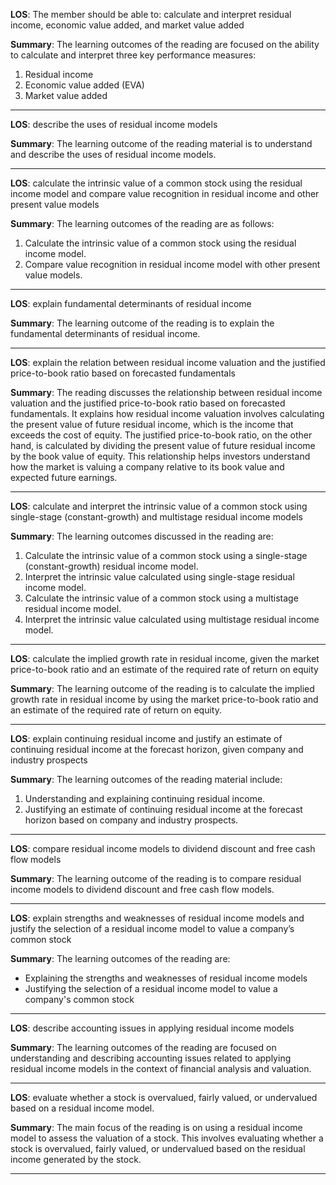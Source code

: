  **LOS**: The member should be able to: calculate and interpret residual income, economic value added, and market value added 
 
 **Summary**: The learning outcomes of the reading are focused on the ability to calculate and interpret three key performance measures: 
1. Residual income
2. Economic value added (EVA)
3. Market value added  

 _________ 
 **LOS**:  describe the uses of residual income models 
 
 **Summary**: The learning outcome of the reading material is to understand and describe the uses of residual income models.  

 _________ 
 **LOS**:  calculate the intrinsic value of a common stock using the residual income model and compare value recognition in residual income and other present value models 
 
 **Summary**: The learning outcomes of the reading are as follows:

1. Calculate the intrinsic value of a common stock using the residual income model.
2. Compare value recognition in residual income model with other present value models.  

 _________ 
 **LOS**:  explain fundamental determinants of residual income 
 
 **Summary**: The learning outcome of the reading is to explain the fundamental determinants of residual income.  

 _________ 
 **LOS**:  explain the relation between residual income valuation and the justified price-to-book ratio based on forecasted fundamentals 
 
 **Summary**: The reading discusses the relationship between residual income valuation and the justified price-to-book ratio based on forecasted fundamentals. It explains how residual income valuation involves calculating the present value of future residual income, which is the income that exceeds the cost of equity. The justified price-to-book ratio, on the other hand, is calculated by dividing the present value of future residual income by the book value of equity. This relationship helps investors understand how the market is valuing a company relative to its book value and expected future earnings.  

 _________ 
 **LOS**:  calculate and interpret the intrinsic value of a common stock using single-stage (constant-growth) and multistage residual income models 
 
 **Summary**: The learning outcomes discussed in the reading are:

1. Calculate the intrinsic value of a common stock using a single-stage (constant-growth) residual income model.
2. Interpret the intrinsic value calculated using single-stage residual income model.
3. Calculate the intrinsic value of a common stock using a multistage residual income model.
4. Interpret the intrinsic value calculated using multistage residual income model.  

 _________ 
 **LOS**:  calculate the implied growth rate in residual income, given the market price-to-book ratio and an estimate of the required rate of return on equity 
 
 **Summary**: The learning outcome of the reading is to calculate the implied growth rate in residual income by using the market price-to-book ratio and an estimate of the required rate of return on equity.  

 _________ 
 **LOS**:  explain continuing residual income and justify an estimate of continuing residual income at the forecast horizon, given company and industry prospects 
 
 **Summary**: The learning outcomes of the reading material include:

1. Understanding and explaining continuing residual income.
2. Justifying an estimate of continuing residual income at the forecast horizon based on company and industry prospects.  

 _________ 
 **LOS**:  compare residual income models to dividend discount and free cash flow models 
 
 **Summary**: The learning outcome of the reading is to compare residual income models to dividend discount and free cash flow models.  

 _________ 
 **LOS**:  explain strengths and weaknesses of residual income models and justify the selection of a residual income model to value a company’s common stock 
 
 **Summary**: The learning outcomes of the reading are:
- Explaining the strengths and weaknesses of residual income models
- Justifying the selection of a residual income model to value a company's common stock  

 _________ 
 **LOS**:  describe accounting issues in applying residual income models 
 
 **Summary**: The learning outcomes of the reading are focused on understanding and describing accounting issues related to applying residual income models in the context of financial analysis and valuation.  

 _________ 
 **LOS**:  evaluate whether a stock is overvalued, fairly valued, or undervalued based on a residual income model. 
 
 **Summary**: The main focus of the reading is on using a residual income model to assess the valuation of a stock. This involves evaluating whether a stock is overvalued, fairly valued, or undervalued based on the residual income generated by the stock.  

 _________ 

